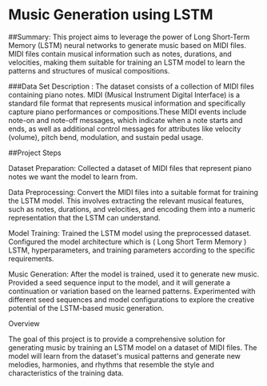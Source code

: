# Music Generation using LSTM

##Summary:
This project aims to leverage the power of Long Short-Term Memory (LSTM) neural networks to generate music based on MIDI files. MIDI files contain musical information such as notes, durations, and velocities, making them suitable for training an LSTM model to learn the patterns and structures of musical compositions.


###Data Set Description :
The dataset consists of a collection of MIDI files containing piano notes. MIDI (Musical Instrument Digital Interface) is a standard file format that represents musical information and specifically capture piano performances or compositions.These MIDI events include note-on and note-off messages, which indicate when a note starts and ends, as well as additional control messages for attributes like velocity (volume), pitch bend, modulation, and sustain pedal usage.

##Project Steps

Dataset Preparation: Collected  a dataset of MIDI files that represent piano notes we want the model to learn from. 

Data Preprocessing: Convert the MIDI files into a suitable format for training the LSTM model. This involves extracting the relevant musical features, such as notes, durations, and velocities, and encoding them into a numeric representation that the LSTM can understand.

Model Training: Trained the LSTM model using the preprocessed dataset. Configured the model architecture which is ( Long Short Term Memory ) LSTM, hyperparameters, and training parameters according to the specific requirements. 

Music Generation: After the model is trained, used it to generate new music. Provided a seed sequence input to the model, and it will generate a continuation or variation based on the learned patterns. Experimented with different seed sequences and model configurations to explore the creative potential of the LSTM-based music generation.

Overview

The goal of this project is to provide a comprehensive solution for generating music by training an LSTM model on a dataset of MIDI files. The model will learn from the dataset's musical patterns and generate new melodies, harmonies, and rhythms that resemble the style and characteristics of the training data.
